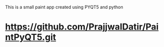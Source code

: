 This is a small paint app created using PYQT5 and python
# https://github.com/PrajjwalDatir/PaintPyQT5.git
